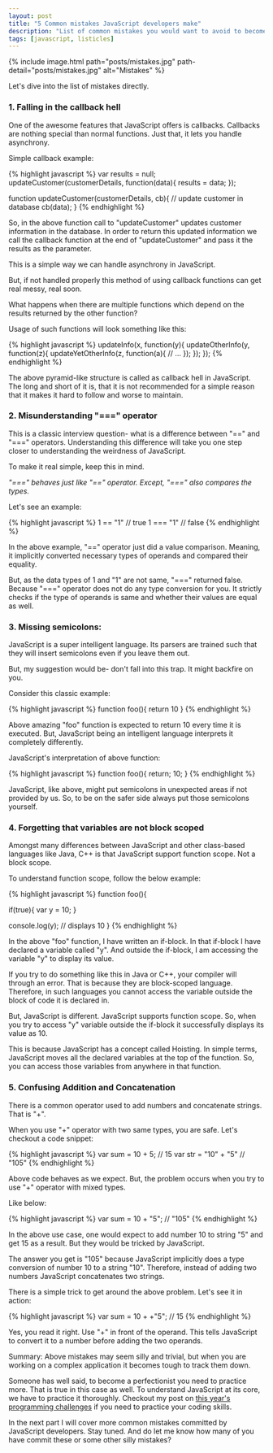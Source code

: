 ```yaml
---
layout: post
title: "5 Common mistakes JavaScript developers make"
description: "List of common mistakes you would want to avoid to become a JavaScript ninja."
tags: [javascript, listicles]
---
```


{% include image.html path="posts/mistakes.jpg" path-detail="posts/mistakes.jpg" alt="Mistakes" %}



Let's dive into the list of mistakes directly.


### 1. Falling in the callback hell
One of the awesome features that JavaScript offers is callbacks. Callbacks are nothing special than normal functions. Just that, it lets you handle asynchrony. 

Simple callback example:

{% highlight javascript %}
var results = null;
updateCustomer(customerDetails, function(data){
	results = data;
});

function updateCustomer(customerDetails, cb){
	// update customer in database
	cb(data);
}
{% endhighlight %}


So, in the above function call to "updateCustomer" updates customer information in the database. In order to return this updated information we call the callback function at the end of "updateCustomer" and pass it the results as the parameter.

This is a simple way we can handle asynchrony in JavaScript.

But, if not handled properly this method of using callback functions can get real messy, real soon.

What happens when there are multiple functions which depend on the results returned by the other function?

Usage of such functions will look something like this:

{% highlight javascript %}
updateInfo(x, function(y){
	updateOtherInfo(y, function(z){
		updateYetOtherInfo(z, function(a){
			// ...
		});
	});
});
{% endhighlight %}

The above pyramid-like structure is called as callback hell in JavaScript. The long and short of it is, that it is not recommended for a simple reason that it makes it hard to follow and worse to maintain.


### 2. Misunderstanding "===" operator
This is a classic interview question- what is a difference between "==" and "===" operators. Understanding this difference will take you one step closer to understanding the weirdness of JavaScript.

To make it real simple, keep this in mind. 

*"===" behaves just like "==" operator. Except, "===" also compares the types.*

Let's see an example:

{% highlight javascript %}
1 == "1" 	// true
1 === "1" 	// false
{% endhighlight %}

In the above example, "==" operator just did a value comparison. Meaning, it implicitly converted necessary types of operands and compared their equality.

But, as the data types of 1 and "1" are not same, "===" returned false. Because "===" operator does not do any type conversion for you. It strictly checks if the type of operands is same and whether their values are equal as well.


### 3. Missing semicolons:
JavaScript is a super intelligent language. Its parsers are trained such that they will insert semicolons even if you leave them out.

But, my suggestion would be- don't fall into this trap. It might backfire on you.

Consider this classic example:

{% highlight javascript %}
function foo(){
	return
	10
}
{% endhighlight %}

Above amazing "foo" function is expected to return 10 every time it is executed. But, JavaScript being an intelligent language interprets it completely differently.

JavaScript's interpretation of above function:

{% highlight javascript %}
function foo(){
	return;
	10;
}
{% endhighlight %}

JavaScript, like above, might put semicolons in unexpected areas if not provided by us. So, to be on the safer side always put those semicolons yourself.


### 4. Forgetting that variables are not block scoped
Amongst many differences between JavaScript and other class-based languages like Java, C++ is that JavaScript support function scope. Not a block scope.

To understand function scope, follow the below example:


{% highlight javascript %}
function foo(){
 
  if(true){
     var y = 10;
  }
  
  console.log(y); // displays 10
}
{% endhighlight %}


In the above "foo" function, I have written an if-block. In that if-block I have declared a variable called "y". And outside the if-block, I am accessing the variable "y" to display its value.

If you try to do something like this in Java or C++, your compiler will through an error. That is because they are block-scoped language. Therefore, in such languages you cannot access the variable outside the block of code it is declared in.

But, JavaScript is different. JavaScript supports function scope. So, when you try to access "y" variable outside the if-block it successfully displays its value as 10.

This is because JavaScript has a concept called Hoisting. In simple terms, JavaScript moves all the declared variables at the top of the function. So, you can access those variables from anywhere in that function.



### 5. Confusing Addition and Concatenation
There is a common operator used to add numbers and concatenate strings. That is "+".

When you use "+" operator with two same types, you are safe. Let's checkout a code snippet:

{% highlight javascript %}
var sum = 10 + 5; 		// 15
var str = "10" + "5" 	// "105"
{% endhighlight %}

Above code behaves as we expect. But, the problem occurs when you try to use "+" operator with mixed types. 

Like below:

{% highlight javascript %}
var sum = 10 + "5"; 	// "105"
{% endhighlight %}

In the above use case, one would expect to add number 10 to string "5" and get 15 as a result. But they would be tricked by JavaScript.

The answer you get is "105" because JavaScript implicitly does a type conversion of number 10 to a string "10". Therefore, instead of adding two numbers JavaScript concatenates two strings.

There is a simple trick to get around the above problem. Let's see it in action:

{% highlight javascript %}
var sum = 10 + +"5"; 	// 15
{% endhighlight %}

Yes, you read it right. Use "+" in front of the operand. This tells JavaScript to convert it to a number before adding the two operands.


Summary:
Above mistakes may seem silly and trivial, but when you are working on a complex application it becomes tough to track them down.

Someone has well said, to become a perfectionist you need to practice more. That is true in this case as well. To understand JavaScript at its core, we have to practice it thoroughly. Checkout my post on [this year's programming challenges](http://ngninja.com/posts/new-year-programming-challenge) if you need to practice your coding skills.

In the next part I will cover more common mistakes committed by JavaScript developers. Stay tuned. And do let me know how many of you have commit these or some other silly mistakes?



